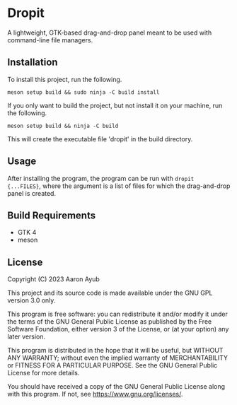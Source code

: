 # Dropit 
A lightweight, GTK-based drag-and-drop panel meant to be used with command-line file managers.

## Installation
To install this project, run the following.
```shell
meson setup build && sudo ninja -C build install
```

If you only want to build the project, but not install it on your machine, run the following.
```
meson setup build && ninja -C build
```
This will create the executable file 'dropit' in the build directory.

## Usage
After installing the program, the program can be run with `dropit {...FILES}`, where the argument is a list of files for which the drag-and-drop panel is created.

## Build Requirements
- GTK 4
- meson

## License
Copyright (C) 2023 Aaron Ayub

This project and its source code is made available under the GNU GPL version 3.0 only.

This program is free software: you can redistribute it and/or modify
it under the terms of the GNU General Public License as published by
the Free Software Foundation, either version 3 of the License, or
(at your option) any later version.

This program is distributed in the hope that it will be useful,
but WITHOUT ANY WARRANTY; without even the implied warranty of
MERCHANTABILITY or FITNESS FOR A PARTICULAR PURPOSE.  See the
GNU General Public License for more details.

You should have received a copy of the GNU General Public License
along with this program.  If not, see <https://www.gnu.org/licenses/>.
